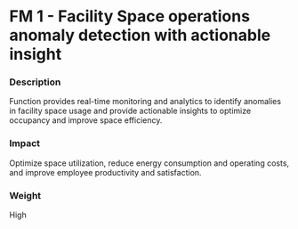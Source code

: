 
#  FM 1 - Facility Space operations anomaly detection with actionable insight



### Description

Function provides real-time monitoring and analytics to identify anomalies in facility space usage and provide actionable insights to optimize occupancy and improve space efficiency.




### Impact

Optimize space utilization, reduce energy consumption and operating costs, and improve employee productivity and satisfaction. 




### Weight

High









